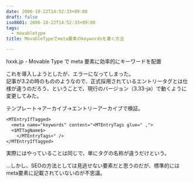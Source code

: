 ```yaml
---
date: 2006-10-22T14:52:33+09:00
draft: false
iso8601: 2006-10-22T14:52:33+09:00
tags:
  - movabletype
title: MovableTypeでmeta要素のkeywordsを書く方法

---
```


<div class="entry-body">
  <p>hxxk.jp - Movable Type で meta 要素に効率的にキーワードを配置</p>

  <p>これを導入しようとしたが、エラーになってしまった。<br />
    記事が3.2の時のもののようなので、正式採用されているエントリータグとは仕様が違うのだろう、ということで、現行のバージョン（3.33-ja）で動くように変更してみた。</p>

  <p>テンプレート→アーカイブ→エントリーアーカイブで検証。</p>

  ```default
  <MTEntryIfTagged>
    <meta name="keywords" content="<MTEntryTags glue=" ,">
    <$MTTagName$>
      </MTEntryTags>" />
  </MTEntryIfTagged>
  ```

  <p>実際にはやっていることは同じで、単にタグの名称が違うだけという。</p>

  <p>…しかし、SEOの方法としては見逃せない要素だと思うのだが、標準的にはmeta要素に記載されていないのが不思議。</p>
</div>
